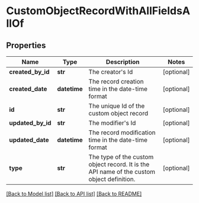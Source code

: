 # CustomObjectRecordWithAllFieldsAllOf

## Properties
Name | Type | Description | Notes
------------ | ------------- | ------------- | -------------
**created_by_id** | **str** | The creator&#39;s Id | [optional] 
**created_date** | **datetime** | The record creation time in the date-time format | [optional] 
**id** | **str** | The unique Id of the custom object record | [optional] 
**updated_by_id** | **str** | The modifier&#39;s Id | [optional] 
**updated_date** | **datetime** | The record modification time in the date-time format | [optional] 
**type** | **str** | The type of the custom object record. It is the API name of the custom object definition. | [optional] 

[[Back to Model list]](../README.md#documentation-for-models) [[Back to API list]](../README.md#documentation-for-api-endpoints) [[Back to README]](../README.md)



